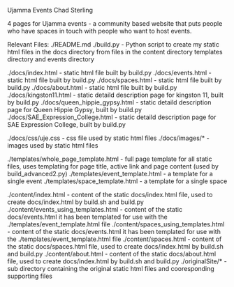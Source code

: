 Ujamma Events
Chad Sterling


4 pages for Ujamma events - a community based website that puts people who have spaces in touch with people who want to host events.

Relevant Files:
  ./README.md
  ./build.py              -   Python script to create my static html files in the docs directory from files in the content directory templates directory and events directory
      
  ./docs/index.html       -   static html file built by build.py
  ./docs/events.html      -   static html file built by build.py
  ./docs/spaces.html      -   static html file built by build.py
  ./docs/about.html       -   static html file built by build.py
  ./docs/kingston11.html  -   static detaild description page for kingston 11, built by build.py
  ./docs/queen_hippie_gypsy.html  -  static detaild description page for Queen Hippie Gypsy, built by build.py
  ./docs/SAE_Expression_College.html  -  static detaild description page for SAE Expression College, built by build.py

  ./docs/css/uje.css      -   css file used by static html files
  ./docs/images/*         -   images used by static html files


  ./templates/whole_page_template.html    -   full page template for all static files, uses templating for page title, active link and page content (used by build_advanced2.py)
  ./templates/event_template.html - a template for a single event
  ./templates/space_template.html - a template for a single space
  
  ./content/index.html    -   content of the static docs/index.html file, used to create docs/index.html by build.sh and build.py
  ./content/events_using_templates.html   -   content of the static docs/events.html it has been templated for use with the ./templates/event_template.html file
  ./content/spaces_using_templates.html   -   content of the static docs/events.html it has been templated for use with the ./templates/event_template.html file
  ./content/spaces.html   -   content of the static docs/spaces.html file, used to create docs/index.html by build.sh and build.py
  ./content/about.html    -   content of the static docs/about.html file, used to create docs/index.html by build.sh and build.py
  ./originalSite/*        -   sub directory containing the original static html files and cooresponding supporting files
  

